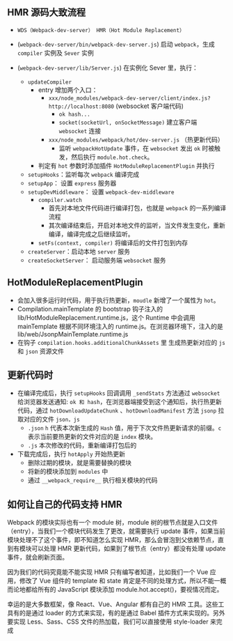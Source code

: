 ## HMR 源码大致流程

- `WDS（Webpack-dev-server） HMR（Hot Module Replacement）`
- (`webpack-dev-server/bin/webpack-dev-server.js`) 启动 `webpack`，生成 `compiler` 实例及 `Sever` 实例
- (`webpack-dev-server/lib/Server.js`) 在实例化 Sever 里，执行：

  - `updateCompiler`
    - entry 增加两个入口：
      - `xxx/node_modules/webpack-dev-server/client/index.js?http://localhost:8080` (websocket 客户端代码)
        - `ok hash...`
        - `socket(socketUrl, onSocketMessage)` 建立客户端 `websocket` 连接
      - `xxx/node_modules/webpack/hot/dev-server.js` （热更新代码）
        - 监听 `webpackHotUpdate` 事件，在 `websocket` 发出 `ok` 时被触发，然后执行 `module.hot.check`。
    - 判定有 `hot` 参数时添加插件 `HotModuleReplacementPlugin` 并执行
  - `setupHooks`：监听每次 `webpack` 编译完成
  - `setupApp`： 设置 `express` 服务器
  - `setupDevMiddleware`： 设置 `webpack-dev-middleware`
    - `compiler.watch`
      - 首先对本地文件代码进行编译打包，也就是 `webpack` 的一系列编译流程
      - 其次编译结束后，开启对本地文件的监听，当文件发生变化，重新编译，编译完成之后继续监听。
    - `setFs(context, compiler)` 将编译后的文件打包到内存
  - `createServer`：启动本地 `server` 服务
  - `createSocketServer`： 启动服务端 `websocket` 服务

## HotModuleReplacementPlugin

- 会加入很多运行时代码，用于执行热更新，`moudle` 新增了一个属性为 `hot`。
- Compilation.mainTemplate 的 bootstrap 钩子注入的 lib/HotModuleReplacement.runtime.js，这个 Runtime 中会调用 mainTemplate 根据不同环境注入的 runtime.js。在浏览器环境下，注入的是 lib/web/JsonpMainTemplate.runtime.js
- 在钩子 `compilation.hooks.additionalChunkAssets` 里 生成热更新对应的 `js` 和 `json` 资源文件

## 更新代码时

- 在编译完成后，执行 `setupHooks` 回调调用 `_sendStats` 方法通过 `websocket` 给浏览器发送通知: `ok 和 hash`，在浏览器端接受到这个通知后，执行热更新代码，通过 `hotDownloadUpdateChunk` 、`hotDownloadManifest` 方法 `jsonp` 拉取对应的文件 `json，js`
  - `.json` `h` 代表本次新生成的 `Hash` 值，用于下次文件热更新请求的前缀。`c` 表示当前要热更新的文件对应的是 `index` 模块。
  - `.js` 本次修改的代码，重新编译打包后的
- 下载完成后，执行 `hotApply` 开始热更新
  - 删除过期的模块，就是需要替换的模块
  - 将新的模块添加到 `modules` 中
  - 通过 `__webpack_require__` 执行相关模块的代码

## 如何让自己的代码支持 HMR

Webpack 的模块实际也有一个 module 树，module 树的根节点就是入口文件（entry），当我们一个模块代码发生了更改，就需要执行 update 事件，如果当前模块处理不了这个事件，即不知道怎么实现 HMR，那么会冒泡到父依赖节点，直到有模块可以处理 HMR 更新代码，如果到了根节点（entry）都没有处理 update 事件，就会刷新页面。

因为我们的代码究竟能不能实现 HMR 只有编写者知道，比如我们一个 Vue 应用，修改了 Vue 组件的 template 和 state 肯定是不同的处理方式，所以不能一概而论地都给所有的 JavaScript 模块添加 module.hot.accept()，要视情况而定。

幸运的是大多数框架，像 React、Vue、Angular 都有自己的 HMR 工具。这些工具有的是通过 loader 的方式来实现，有的是通过 Babel 插件方式来实现的。另外要实现 Less、Sass、CSS 文件的热加载，我们可以直接使用 style-loader 来完成
